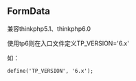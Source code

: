 ## FormData

兼容thinkphp5.1、thinkphp6.0

使用tp6则在入口文件定义TP_VERSION='6.x'

如：
```
define('TP_VERSION', '6.x');
```
